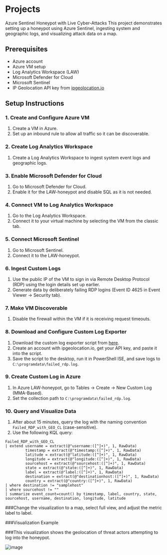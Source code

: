# Projects
Azure Sentinel Honeypot with Live Cyber-Attacks
This project demonstrates setting up a honeypot using Azure Sentinel, ingesting system and geographic logs, and visualizing attack data on a map.

## Prerequisites

- Azure account
- Azure VM setup
- Log Analytics Workspace (LAW)
- Microsoft Defender for Cloud
- Microsoft Sentinel
- IP Geolocation API key from [ipgeolocation.io](https://ipgeolocation.io/)

## Setup Instructions

### 1. Create and Configure Azure VM
1. Create a VM in Azure.
2. Set up an inbound rule to allow all traffic so it can be discoverable.

### 2. Create Log Analytics Workspace
1. Create a Log Analytics Workspace to ingest system event logs and geographic logs.

### 3. Enable Microsoft Defender for Cloud
1. Go to Microsoft Defender for Cloud.
2. Enable it for the LAW-honeypot and disable SQL as it is not needed.

### 4. Connect VM to Log Analytics Workspace
1. Go to the Log Analytics Workspace.
2. Connect it to your virtual machine by selecting the VM from the classic tab.

### 5. Connect Microsoft Sentinel
1. Go to Microsoft Sentinel.
2. Connect it to the LAW-honeypot.

### 6. Ingest Custom Logs
1. Use the public IP of the VM to sign in via Remote Desktop Protocol (RDP) using the login details set up earlier.
2. Generate data by deliberately failing RDP logins (Event ID 4625 in Event Viewer -> Security tab).

### 7. Make VM Discoverable
1. Disable the firewall within the VM if it is receiving request timeouts.

### 8. Download and Configure Custom Log Exporter
1. Download the custom log exporter script from [here](https://github.com/joshmadakor1/Sentinel-Lab/blob/main/Custom_Security_Log_Exporter.ps1).
2. Create an account with ipgeolocation.io, get your API key, and paste it into the script.
3. Save the script to the desktop, run it in PowerShell ISE, and save logs to `C:\programdata\failed_rdp.log`.

### 9. Create Custom Log in Azure
1. In Azure LAW-honeypot, go to Tables -> Create -> New Custom Log (MMA-Based).
2. Set the collection path to `C:\programdata\failed_rdp.log`.

### 10. Query and Visualize Data
1. After about 15 minutes, query the log with the naming convention `Failed_RDP_with_GEO_CL` (case-sensitive).
2. Use the following KQL query:


```kql
Failed_RDP_with_GEO_CL
| extend username = extract(@"username:([^]+)", 1, RawData)
         timestamp = extract(@"timestamp:([^]+)", 1, RawData)
         latitude = extract(@"latitude:([^]+)", 1, RawData)
         longitude = extract(@"longitude:([^]+)", 1, RawData)
         sourcehost = extract(@"sourcehost:([^]+)", 1, RawData)
         state = extract(@"state:([^]+)", 1, RawData)
         label = extract(@"label:([^]+)", 1, RawData)
         destination = extract(@"destinationhost:([^]+)", 1, RawData)
         country = extract(@"country:([^]+)", 1, RawData)
| where destination != "samplehost"
| where sourcehost != ""
| summarize event_count=count() by timestamp, label, country, state, sourcehost, username, destination, longitude, latitude
```

###Change the visualization to a map, select full view, and adjust the metric label to label.

###Visualization Example

###This visualization shows the geolocation of threat actors attempting to log into the honeypot.

![image](https://github.com/Agrestiic/Projects/assets/114885541/c65d3134-681f-471e-b2a2-d53355ba3dd8)





